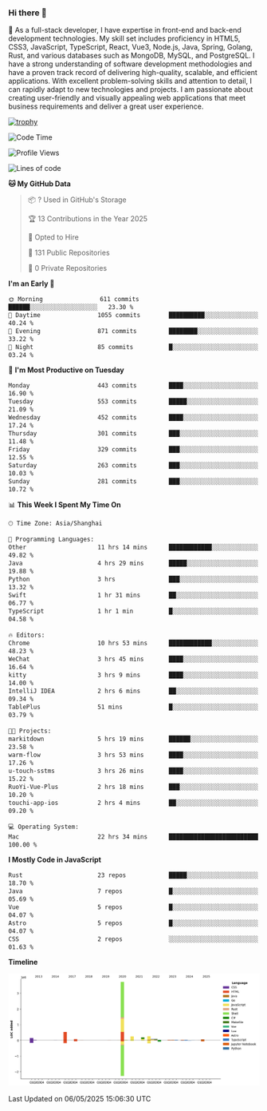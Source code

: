 ### Hi there 👋

🌱 As a full-stack developer, I have expertise in front-end and back-end development technologies. My skill set includes proficiency in HTML5, CSS3, JavaScript, TypeScript, React, Vue3, Node.js, Java, Spring, Golang, Rust, and various databases such as MongoDB, MySQL, and PostgreSQL. I have a strong understanding of software development methodologies and have a proven track record of delivering high-quality, scalable, and efficient applications. With excellent problem-solving skills and attention to detail, I can rapidly adapt to new technologies and projects. I am passionate about creating user-friendly and visually appealing web applications that meet business requirements and deliver a great user experience.

[![trophy](https://github-profile-trophy.vercel.app/?username=elton&rank=SECRET,SSS,SS,S,AAA,AA,A&theme=onedark&no-frame=true&margin-w=10)](https://github.com/ryo-ma/github-profile-trophy)

<!--START_SECTION:waka-->
![Code Time](http://img.shields.io/badge/Code%20Time-1%2C611%20hrs%2041%20mins-blue)

![Profile Views](http://img.shields.io/badge/Profile%20Views-0-blue)

![Lines of code](https://img.shields.io/badge/From%20Hello%20World%20I%27ve%20Written-5.6%20million%20lines%20of%20code-blue)

**🐱 My GitHub Data** 

> 📦 ? Used in GitHub's Storage 
 > 
> 🏆 13 Contributions in the Year 2025
 > 
> 💼 Opted to Hire
 > 
> 📜 131 Public Repositories 
 > 
> 🔑 0 Private Repositories 
 > 
**I'm an Early 🐤** 

```text
🌞 Morning                611 commits         ██████░░░░░░░░░░░░░░░░░░░   23.30 % 
🌆 Daytime                1055 commits        ██████████░░░░░░░░░░░░░░░   40.24 % 
🌃 Evening                871 commits         ████████░░░░░░░░░░░░░░░░░   33.22 % 
🌙 Night                  85 commits          █░░░░░░░░░░░░░░░░░░░░░░░░   03.24 % 
```
📅 **I'm Most Productive on Tuesday** 

```text
Monday                   443 commits         ████░░░░░░░░░░░░░░░░░░░░░   16.90 % 
Tuesday                  553 commits         █████░░░░░░░░░░░░░░░░░░░░   21.09 % 
Wednesday                452 commits         ████░░░░░░░░░░░░░░░░░░░░░   17.24 % 
Thursday                 301 commits         ███░░░░░░░░░░░░░░░░░░░░░░   11.48 % 
Friday                   329 commits         ███░░░░░░░░░░░░░░░░░░░░░░   12.55 % 
Saturday                 263 commits         ███░░░░░░░░░░░░░░░░░░░░░░   10.03 % 
Sunday                   281 commits         ███░░░░░░░░░░░░░░░░░░░░░░   10.72 % 
```


📊 **This Week I Spent My Time On** 

```text
🕑︎ Time Zone: Asia/Shanghai

💬 Programming Languages: 
Other                    11 hrs 14 mins      ████████████░░░░░░░░░░░░░   49.82 % 
Java                     4 hrs 29 mins       █████░░░░░░░░░░░░░░░░░░░░   19.88 % 
Python                   3 hrs               ███░░░░░░░░░░░░░░░░░░░░░░   13.32 % 
Swift                    1 hr 31 mins        ██░░░░░░░░░░░░░░░░░░░░░░░   06.77 % 
TypeScript               1 hr 1 min          █░░░░░░░░░░░░░░░░░░░░░░░░   04.58 % 

🔥 Editors: 
Chrome                   10 hrs 53 mins      ████████████░░░░░░░░░░░░░   48.23 % 
WeChat                   3 hrs 45 mins       ████░░░░░░░░░░░░░░░░░░░░░   16.64 % 
kitty                    3 hrs 9 mins        ████░░░░░░░░░░░░░░░░░░░░░   14.00 % 
IntelliJ IDEA            2 hrs 6 mins        ██░░░░░░░░░░░░░░░░░░░░░░░   09.34 % 
TablePlus                51 mins             █░░░░░░░░░░░░░░░░░░░░░░░░   03.79 % 

🐱‍💻 Projects: 
markitdown               5 hrs 19 mins       ██████░░░░░░░░░░░░░░░░░░░   23.58 % 
warm-flow                3 hrs 53 mins       ████░░░░░░░░░░░░░░░░░░░░░   17.26 % 
u-touch-sstms            3 hrs 26 mins       ████░░░░░░░░░░░░░░░░░░░░░   15.22 % 
RuoYi-Vue-Plus           2 hrs 18 mins       ███░░░░░░░░░░░░░░░░░░░░░░   10.20 % 
touchi-app-ios           2 hrs 4 mins        ██░░░░░░░░░░░░░░░░░░░░░░░   09.20 % 

💻 Operating System: 
Mac                      22 hrs 34 mins      █████████████████████████   100.00 % 
```

**I Mostly Code in JavaScript** 

```text
Rust                     23 repos            █████░░░░░░░░░░░░░░░░░░░░   18.70 % 
Java                     7 repos             █░░░░░░░░░░░░░░░░░░░░░░░░   05.69 % 
Vue                      5 repos             █░░░░░░░░░░░░░░░░░░░░░░░░   04.07 % 
Astro                    5 repos             █░░░░░░░░░░░░░░░░░░░░░░░░   04.07 % 
CSS                      2 repos             ░░░░░░░░░░░░░░░░░░░░░░░░░   01.63 % 
```



**Timeline**

![Lines of Code chart](https://raw.githubusercontent.com/elton/elton/main/assets/bar_graph.png)


 Last Updated on 06/05/2025 15:06:30 UTC
<!--END_SECTION:waka-->

<!--
**elton/elton** is a ✨ _special_ ✨ repository because its `README.md` (this file) appears on your GitHub profile.

Here are some ideas to get you started:

- 🔭 I’m currently working on ...
- 🌱 I’m currently learning ...
- 👯 I’m looking to collaborate on ...
- 🤔 I’m looking for help with ...
- 💬 Ask me about ...
- 📫 How to reach me: ...
- 😄 Pronouns: ...
- ⚡ Fun fact: ...
-->
